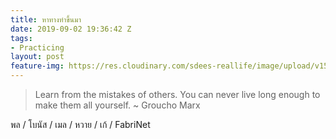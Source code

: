 ```yaml
---
title: หาทางทำขึ้นมา
date: 2019-09-02 19:36:42 Z
tags:
- Practicing
layout: post
feature-img: https://res.cloudinary.com/sdees-reallife/image/upload/v1555658919/sample_feature_img.png
---
```


> Learn from the mistakes of others. You can never live long enough to make them all yourself. ~ Groucho Marx

<i class="fa fa-child" style="color:plum"></i>

พล / โบนัส / เมล / หวาย / เก้ / FabriNet
